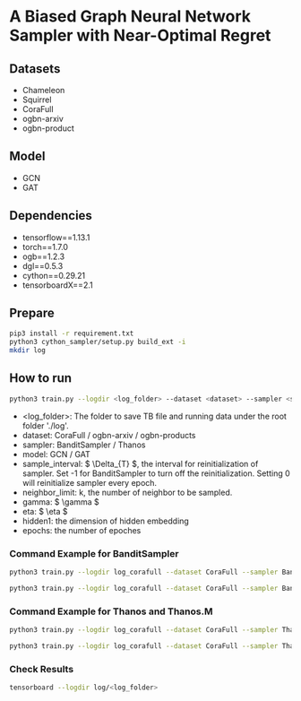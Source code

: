 # A Biased Graph Neural Network Sampler with Near-Optimal Regret

## Datasets
- Chameleon
- Squirrel
- CoraFull
- ogbn-arxiv
- ogbn-product

## Model 
- GCN
- GAT

## Dependencies
- tensorflow==1.13.1
- torch==1.7.0
- ogb==1.2.3
- dgl==0.5.3
- cython==0.29.21
- tensorboardX==2.1

## Prepare
```bash
pip3 install -r requirement.txt
python3 cython_sampler/setup.py build_ext -i
mkdir log
```

## How to run
```bash
python3 train.py --logdir <log_folder> --dataset <dataset> --sampler <sampler> --model <model> --sample_interval <DeltaT> --neighbor_limit <k> --gamma 0.4 --eta 0.01 --epochs 200 --hidden1 256 --batchsize 256 --learning_rate 0.001 --dropout 0.1 
```
+ \<log_folder\>: The folder to save TB file and running data under the root folder './log'.
+ dataset: CoraFull / ogbn-arxiv / ogbn-products
+ sampler: BanditSampler / Thanos 
+ model: GCN / GAT
+ sample_interval: $ \Delta_{T} $, the interval for reinitialization of sampler. Set -1 for BanditSampler to turn off the reinitialization. Setting 0 will reinitialize sampler every epoch.
+ neighbor_limit: k, the number of neighbor to be sampled. 
+ gamma: $ \gamma $
+ eta: $ \eta $
+ hidden1: the dimension of hidden embedding
+ epochs: the number of epoches 

### Command Example for BanditSampler
```bash
python3 train.py --logdir log_corafull --dataset CoraFull --sampler BanditSampler  --model GCN --logger_name 1 --sample_interval -1 --neighbor_limit 3 --gamma 0.4 --etas 0.01 --epochs 300 --hidden1 256 --batchsize 256 --learning_rate 0.001 --dropout 0.1 --noadd_selfloop 
```
```bash
python3 train.py --logdir log_corafull --dataset CoraFull --sampler BanditSampler  --model GAT --logger_name 1 --sample_interval -1 --neighbor_limit 3 --gamma 0.4 --etas 0.01 --epochs 300 --hidden1 256 --batchsize 256 --learning_rate 0.001 --dropout 0.1 --add_selfloop 
```

### Command Example for Thanos and Thanos.M
```bash
python3 train.py --logdir log_corafull --dataset CoraFull --sampler Thanos  --model GCN --logger_name 1 --sample_interval 2000 --neighbor_limit 3 --gamma 0.2 --etas 0.1 --epochs 300 --hidden1 256 --batchsize 256 --learning_rate 0.001 --dropout 0.1 --noadd_selfloop 
```
```bash
python3 train.py --logdir log_corafull --dataset CoraFull --sampler Thanos  --model GAT --logger_name 1 --sample_interval 2000 --neighbor_limit 3 --gamma 0.2 --etas 0.1 --epochs 300 --hidden1 256 --batchsize 256 --learning_rate 0.001 --dropout 0.1 --add_selfloop 
```

### Check Results
```bash
tensorboard --logdir log/<log_folder>
```
